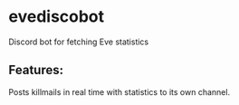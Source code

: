 # evediscobot
Discord bot for fetching Eve statistics

## Features:
Posts killmails in real time with statistics to its own channel.
